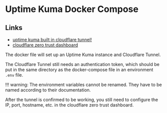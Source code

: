 # Uptime Kuma Docker Compose

## Links

- [uptime kuma built in cloudflare tunnel!](https://github.com/louislam/uptime-kuma/wiki/Reverse-Proxy-with-Cloudflare-Tunnel)
- [cloudflare zero trust dashboard](https://one.dash.cloudflare.com/)

The docker file will set up an Uptime Kuma instance and Cloudflare Tunnel.

The Cloudflare Tunnel still needs an authentication token, which should be put in the same directory as the docker-compose file in an environment `.env` file.

!!! warning:
    The environment variables cannot be renamed. They have to be named according to their documentation.

After the tunnel is confirmed to be working, you still need to configure the IP, port, hostname, etc. in the cloudflare zero trust dashboard.
